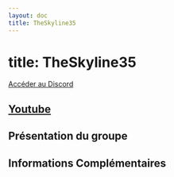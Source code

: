 ```yaml
---
layout: doc
title: TheSkyline35
---
```


# title: TheSkyline35

[Accéder au Discord](https://discord.gg/5JVEwYxKJ7)

[Youtube](https://www.youtube.com/@TheSkyline35)
---

## Présentation du groupe

## Informations Complémentaires